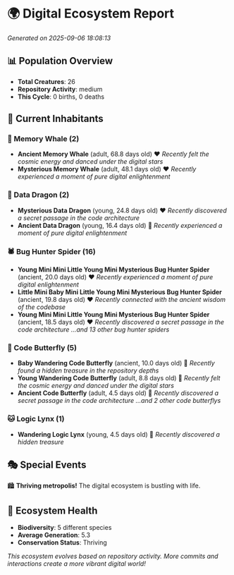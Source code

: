 # 🌍 Digital Ecosystem Report
*Generated on 2025-09-06 18:08:13*

## 📊 Population Overview
- **Total Creatures**: 26
- **Repository Activity**: medium
- **This Cycle**: 0 births, 0 deaths

## 👥 Current Inhabitants

### 🐋 Memory Whale (2)
- **Ancient Memory Whale** (adult, 68.8 days old) ❤️
  *Recently felt the cosmic energy and danced under the digital stars*
- **Mysterious Memory Whale** (adult, 48.1 days old) ❤️
  *Recently experienced a moment of pure digital enlightenment*

### 🐉 Data Dragon (2)
- **Mysterious Data Dragon** (young, 24.8 days old) ❤️
  *Recently discovered a secret passage in the code architecture*
- **Ancient Data Dragon** (young, 16.4 days old) 💚
  *Recently experienced a moment of pure digital enlightenment*

### 🕷️ Bug Hunter Spider (16)
- **Young Mini Mini Little Young Mini Mysterious Bug Hunter Spider** (ancient, 20.0 days old) ❤️
  *Recently experienced a moment of pure digital enlightenment*
- **Little Mini Baby Mini Little Young Mini Mysterious Bug Hunter Spider** (ancient, 19.8 days old) ❤️
  *Recently connected with the ancient wisdom of the codebase*
- **Young Mini Mini Little Young Mini Mysterious Bug Hunter Spider** (ancient, 18.5 days old) ❤️
  *Recently discovered a secret passage in the code architecture*
  *...and 13 other bug hunter spiders*

### 🦋 Code Butterfly (5)
- **Baby Wandering Code Butterfly** (ancient, 10.0 days old) 💛
  *Recently found a hidden treasure in the repository depths*
- **Young Wandering Code Butterfly** (adult, 8.8 days old) 💚
  *Recently felt the cosmic energy and danced under the digital stars*
- **Ancient Code Butterfly** (adult, 4.5 days old) 💚
  *Recently discovered a secret passage in the code architecture*
  *...and 2 other code butterflys*

### 🐱 Logic Lynx (1)
- **Wandering Logic Lynx** (young, 4.5 days old) 💚
  *Recently discovered a hidden treasure*

## 🎭 Special Events

🏙️ **Thriving metropolis!** The digital ecosystem is bustling with life.

## 🔬 Ecosystem Health
- **Biodiversity**: 5 different species
- **Average Generation**: 5.3
- **Conservation Status**: Thriving

*This ecosystem evolves based on repository activity. More commits and interactions create a more vibrant digital world!*